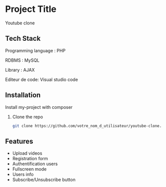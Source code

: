 
# Project Title

Youtube clone


## Tech Stack

	

Programming language : PHP 

RDBMS	: MySQL

Library : AJAX

Editeur de code: 	Visual studio code


## Installation

Install my-project with composer

1. Clone the repo
   ```sh
   git clone https://github.com/votre_nom_d_utilisateur/youtube-clone.git
## Features

- Upload videos
- Registration form
- Authentification users
- Fullscreen mode
- Users info
- Subscribe/Unsubscribe button


